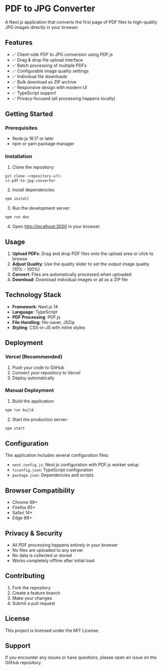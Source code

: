 # PDF to JPG Converter

A Next.js application that converts the first page of PDF files to high-quality JPG images directly in your browser.

## Features

- ✅ Client-side PDF to JPG conversion using PDF.js
- ✅ Drag & drop file upload interface
- ✅ Batch processing of multiple PDFs
- ✅ Configurable image quality settings
- ✅ Individual file downloads
- ✅ Bulk download as ZIP archive
- ✅ Responsive design with modern UI
- ✅ TypeScript support
- ✅ Privacy-focused (all processing happens locally)

## Getting Started

### Prerequisites

- Node.js 18.17 or later
- npm or yarn package manager

### Installation

1. Clone the repository:
```bash
git clone <repository-url>
cd pdf-to-jpg-converter
```

2. Install dependencies:
```bash
npm install
```

3. Run the development server:
```bash
npm run dev
```

4. Open [http://localhost:3000](http://localhost:3000) in your browser.

## Usage

1. **Upload PDFs**: Drag and drop PDF files onto the upload area or click to browse
2. **Adjust Quality**: Use the quality slider to set the output image quality (10% - 100%)
3. **Convert**: Files are automatically processed when uploaded
4. **Download**: Download individual images or all as a ZIP file

## Technology Stack

- **Framework**: Next.js 14
- **Language**: TypeScript
- **PDF Processing**: PDF.js
- **File Handling**: file-saver, JSZip
- **Styling**: CSS-in-JS with inline styles

## Deployment

### Vercel (Recommended)

1. Push your code to GitHub
2. Connect your repository to Vercel
3. Deploy automatically

### Manual Deployment

1. Build the application:
```bash
npm run build
```

2. Start the production server:
```bash
npm start
```

## Configuration

The application includes several configuration files:

- `next.config.js`: Next.js configuration with PDF.js worker setup
- `tsconfig.json`: TypeScript configuration
- `package.json`: Dependencies and scripts

## Browser Compatibility

- Chrome 88+
- Firefox 85+
- Safari 14+
- Edge 88+

## Privacy & Security

- All PDF processing happens entirely in your browser
- No files are uploaded to any server
- No data is collected or stored
- Works completely offline after initial load

## Contributing

1. Fork the repository
2. Create a feature branch
3. Make your changes
4. Submit a pull request

## License

This project is licensed under the MIT License.

## Support

If you encounter any issues or have questions, please open an issue on the GitHub repository.
